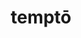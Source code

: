 ---
title: temptō
meaning: to try
ch: nine
pos: verb
secondppstem: tempt
infend: āre
conjugation: first
derivative: temptation
---